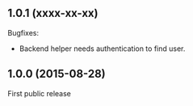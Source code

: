 1.0.1 (xxxx-xx-xx)
--

Bugfixes:
* Backend helper needs authentication to find user.

1.0.0 (2015-08-28)
--

First public release
